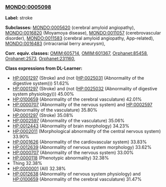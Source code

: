 
### [MONDO:0005098](http://purl.obolibrary.org/obo/MONDO_0005098)
**Label:** stroke

**Subclasses:** [MONDO:0005620](http://purl.obolibrary.org/obo/MONDO_0005620) (cerebral amyloid angiopathy), [MONDO:0016820](http://purl.obolibrary.org/obo/MONDO_0016820) (Moyamoya disease), [MONDO:0011057](http://purl.obolibrary.org/obo/MONDO_0011057) (cerebrovascular disorder), [MONDO:0011583](http://purl.obolibrary.org/obo/MONDO_0011583) (cerebral amyloid angiopathy, App-related), [MONDO:0016483](http://purl.obolibrary.org/obo/MONDO_0016483) (intracranial berry aneurysm), 

**Corr. equiv. classes:** [OMIM:605714](http://purl.obolibrary.org/obo/OMIM_605714), [OMIM:601367](http://purl.obolibrary.org/obo/OMIM_601367), [Orphanet:85458](http://www.orpha.net/ORDO/Orphanet_85458), [Orphanet:2573](http://www.orpha.net/ORDO/Orphanet_2573), [Orphanet:231160](http://www.orpha.net/ORDO/Orphanet_231160), 

**Class expressions from DL-Learner:**

- [HP:0001297](http://purl.obolibrary.org/obo/HP_0001297) (Stroke) and (not ([HP:0025031](http://purl.obolibrary.org/obo/HP_0025031) (Abnormality of the digestive system))) 51.62%
- [HP:0001297](http://purl.obolibrary.org/obo/HP_0001297) (Stroke) and (not ([HP:0025032](http://purl.obolibrary.org/obo/HP_0025032) (Abnormality of digestive system physiology))) 45.00%
- [HP:0100659](http://purl.obolibrary.org/obo/HP_0100659) (Abnormality of the cerebral vasculature) 42.01%
- [HP:0000707](http://purl.obolibrary.org/obo/HP_0000707) (Abnormality of the nervous system) and [HP:0002597](http://purl.obolibrary.org/obo/HP_0002597) (Abnormality of the vasculature) 35.80%
- [HP:0001297](http://purl.obolibrary.org/obo/HP_0001297) (Stroke) 35.08%
- [HP:0002597](http://purl.obolibrary.org/obo/HP_0002597) (Abnormality of the vasculature) 35.06%
- [HP:0012443](http://purl.obolibrary.org/obo/HP_0012443) (Abnormality of brain morphology) 34.23%
- [HP:0002011](http://purl.obolibrary.org/obo/HP_0002011) (Morphological abnormality of the central nervous system) 33.90%
- [HP:0001626](http://purl.obolibrary.org/obo/HP_0001626) (Abnormality of the cardiovascular system) 33.83%
- [HP:0012639](http://purl.obolibrary.org/obo/HP_0012639) (Abnormality of nervous system morphology) 33.62%
- [HP:0000707](http://purl.obolibrary.org/obo/HP_0000707) (Abnormality of the nervous system) 33.00%
- [HP:0000118](http://purl.obolibrary.org/obo/HP_0000118) (Phenotypic abnormality) 32.38%
- Thing 32.38%
- [HP:0000001](http://purl.obolibrary.org/obo/HP_0000001) (All) 32.38%
- [HP:0012638](http://purl.obolibrary.org/obo/HP_0012638) (Abnormality of nervous system physiology) and [HP:0100659](http://purl.obolibrary.org/obo/HP_0100659) (Abnormality of the cerebral vasculature) 31.47%


